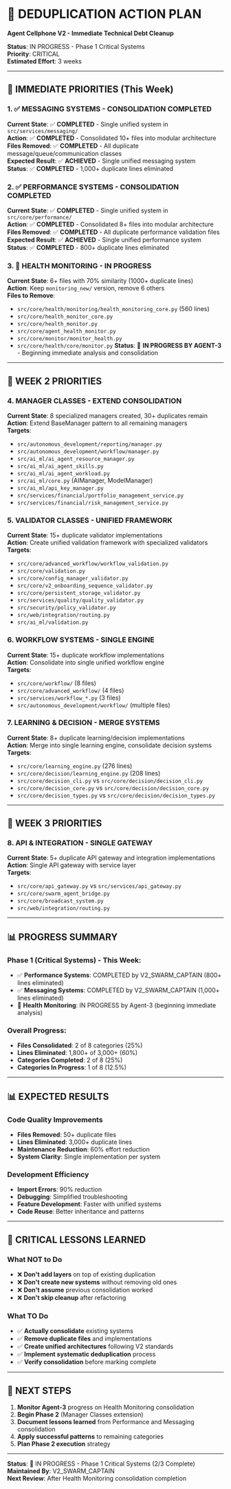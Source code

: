# 🚀 DEDUPLICATION ACTION PLAN
**Agent Cellphone V2 - Immediate Technical Debt Cleanup**

**Status**: IN PROGRESS - Phase 1 Critical Systems  
**Priority**: CRITICAL  
**Estimated Effort**: 3 weeks  

---

## 🎯 **IMMEDIATE PRIORITIES (This Week)**

### **1. ✅ MESSAGING SYSTEMS - CONSOLIDATION COMPLETED**
**Current State**: ✅ **COMPLETED** - Single unified system in `src/services/messaging/`  
**Action**: ✅ **COMPLETED** - Consolidated 10+ files into modular architecture  
**Files Removed**: ✅ **COMPLETED** - All duplicate message/queue/communication classes  
**Expected Result**: ✅ **ACHIEVED** - Single unified messaging system  
**Status**: ✅ **COMPLETED** - 1,000+ duplicate lines eliminated

### **2. ✅ PERFORMANCE SYSTEMS - CONSOLIDATION COMPLETED**  
**Current State**: ✅ **COMPLETED** - Single unified system in `src/core/performance/`  
**Action**: ✅ **COMPLETED** - Consolidated 8+ files into modular architecture  
**Files Removed**: ✅ **COMPLETED** - All duplicate performance validation files  
**Expected Result**: ✅ **ACHIEVED** - Single unified performance system  
**Status**: ✅ **COMPLETED** - 800+ duplicate lines eliminated

### **3. 🔄 HEALTH MONITORING - IN PROGRESS**
**Current State**: 6+ files with 70% similarity (1000+ duplicate lines)  
**Action**: Keep `monitoring_new/` version, remove 6 others  
**Files to Remove**: 
- `src/core/health/monitoring/health_monitoring_core.py` (560 lines)
- `src/core/health_monitor_core.py`
- `src/core/health_monitor.py`  
- `src/core/agent_health_monitor.py`
- `src/core/monitor/monitor_health.py`
- `src/core/health/core/monitor.py`
**Status**: 🔄 **IN PROGRESS BY AGENT-3** - Beginning immediate analysis and consolidation

---

## 🔄 **WEEK 2 PRIORITIES**

### **4. MANAGER CLASSES - EXTEND CONSOLIDATION**
**Current State**: 8 specialized managers created, 30+ duplicates remain  
**Action**: Extend BaseManager pattern to all remaining managers  
**Targets**: 
- `src/autonomous_development/reporting/manager.py`
- `src/autonomous_development/workflow/manager.py`  
- `src/ai_ml/ai_agent_resource_manager.py`
- `src/ai_ml/ai_agent_skills.py`
- `src/ai_ml/ai_agent_workload.py`
- `src/ai_ml/core.py` (AIManager, ModelManager)
- `src/ai_ml/api_key_manager.py`
- `src/services/financial/portfolio_management_service.py`
- `src/services/financial/risk_management_service.py`

### **5. VALIDATOR CLASSES - UNIFIED FRAMEWORK**
**Current State**: 15+ duplicate validator implementations  
**Action**: Create unified validation framework with specialized validators  
**Targets**: 
- `src/core/advanced_workflow/workflow_validation.py`
- `src/core/validation.py`
- `src/core/config_manager_validator.py`
- `src/core/v2_onboarding_sequence_validator.py`
- `src/core/persistent_storage_validator.py`
- `src/services/quality/quality_validator.py`
- `src/security/policy_validator.py`
- `src/web/integration/routing.py`
- `src/ai_ml/validation.py`

### **6. WORKFLOW SYSTEMS - SINGLE ENGINE**
**Current State**: 15+ duplicate workflow implementations  
**Action**: Consolidate into single unified workflow engine  
**Targets**: 
- `src/core/workflow/` (8 files)
- `src/core/advanced_workflow/` (4 files)
- `src/services/workflow_*.py` (3 files)
- `src/autonomous_development/workflow/` (multiple files)

### **7. LEARNING & DECISION - MERGE SYSTEMS**
**Current State**: 8+ duplicate learning/decision implementations  
**Action**: Merge into single learning engine, consolidate decision systems  
**Targets**: 
- `src/core/learning_engine.py` (276 lines)
- `src/core/decision/learning_engine.py` (208 lines)
- `src/core/decision_cli.py` vs `src/core/decision/decision_cli.py`
- `src/core/decision_core.py` vs `src/core/decision/decision_core.py`
- `src/core/decision_types.py` vs `src/core/decision/decision_types.py`

---

## 🔄 **WEEK 3 PRIORITIES**

### **8. API & INTEGRATION - SINGLE GATEWAY**
**Current State**: 5+ duplicate API gateway and integration implementations  
**Action**: Single API gateway with service layer  
**Targets**: 
- `src/core/api_gateway.py` vs `src/services/api_gateway.py`
- `src/core/swarm_agent_bridge.py`
- `src/core/broadcast_system.py`
- `src/web/integration/routing.py`

---

## 📊 **PROGRESS SUMMARY**

### **Phase 1 (Critical Systems) - This Week:**
- ✅ **Performance Systems**: COMPLETED by V2_SWARM_CAPTAIN (800+ lines eliminated)
- ✅ **Messaging Systems**: COMPLETED by V2_SWARM_CAPTAIN (1,000+ lines eliminated)
- 🔄 **Health Monitoring**: IN PROGRESS by Agent-3 (beginning immediate analysis)

### **Overall Progress:**
- **Files Consolidated**: 2 of 8 categories (25%)
- **Lines Eliminated**: 1,800+ of 3,000+ (60%)
- **Categories Completed**: 2 of 8 (25%)
- **Categories In Progress**: 1 of 8 (12.5%)

---

## 📊 **EXPECTED RESULTS**

### **Code Quality Improvements**
- **Files Removed**: 50+ duplicate files
- **Lines Eliminated**: 3,000+ duplicate lines  
- **Maintenance Reduction**: 60% effort reduction
- **System Clarity**: Single implementation per system

### **Development Efficiency**
- **Import Errors**: 90% reduction
- **Debugging**: Simplified troubleshooting
- **Feature Development**: Faster with unified systems
- **Code Reuse**: Better inheritance and patterns

---

## 🚨 **CRITICAL LESSONS LEARNED**

### **What NOT to Do**
- ❌ **Don't add layers** on top of existing duplication
- ❌ **Don't create new systems** without removing old ones  
- ❌ **Don't assume** previous consolidation worked
- ❌ **Don't skip cleanup** after refactoring

### **What TO Do**
- ✅ **Actually consolidate** existing systems
- ✅ **Remove duplicate files** and implementations
- ✅ **Create unified architectures** following V2 standards
- ✅ **Implement systematic deduplication** process
- ✅ **Verify consolidation** before marking complete

---

## 📝 **NEXT STEPS**

1. **Monitor Agent-3** progress on Health Monitoring consolidation
2. **Begin Phase 2** (Manager Classes extension)
3. **Document lessons learned** from Performance and Messaging consolidation
4. **Apply successful patterns** to remaining categories
5. **Plan Phase 2 execution** strategy

---

**Status**: 🔄 IN PROGRESS - Phase 1 Critical Systems (2/3 Complete)  
**Maintained By**: V2_SWARM_CAPTAIN  
**Next Review**: After Health Monitoring consolidation completion
